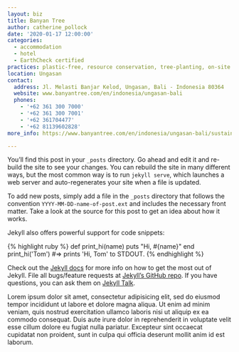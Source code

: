 ```yaml
---
layout: biz
title: Banyan Tree
author: catherine_pollock
date: '2020-01-17 12:00:00'
categories:
  - accommodation
  - hotel
  - EarthCheck certified
practices: plastic-free, resource conservation, tree-planting, on-site organic garden, community support, cleanups, turtle conservation
location: Ungasan
contact:
  address: Jl. Melasti Banjar Kelod, Ungasan, Bali - Indonesia 80364
  website: www.banyantree.com/en/indonesia/ungasan-bali
  phones:
    - '+62 361 300 7000'
    - '+62 361 300 7001'
    - '+62 361704477'
    - '+62 81139602828'
more_info: https://www.banyantree.com/en/indonesia/ungasan-bali/sustainability

---
```

You’ll find this post in your `_posts` directory. Go ahead and edit it and re-build the site to see your changes. You can rebuild the site in many different ways, but the most common way is to run `jekyll serve`, which launches a web server and auto-regenerates your site when a file is updated.

To add new posts, simply add a file in the `_posts` directory that follows the convention `YYYY-MM-DD-name-of-post.ext` and includes the necessary front matter. Take a look at the source for this post to get an idea about how it works.

Jekyll also offers powerful support for code snippets:

{% highlight ruby %}
def print_hi(name)
  puts "Hi, #{name}"
end
print_hi('Tom')
#=> prints 'Hi, Tom' to STDOUT.
{% endhighlight %}

Check out the [Jekyll docs][jekyll-docs] for more info on how to get the most out of Jekyll. File all bugs/feature requests at [Jekyll’s GitHub repo][jekyll-gh]. If you have questions, you can ask them on [Jekyll Talk][jekyll-talk].

[jekyll-docs]: https://jekyllrb.com/docs/home
[jekyll-gh]:   https://github.com/jekyll/jekyll
[jekyll-talk]: https://talk.jekyllrb.com/

Lorem ipsum dolor sit amet, consectetur adipisicing elit, sed do eiusmod tempor incididunt ut labore et dolore magna aliqua. Ut enim ad minim veniam, quis nostrud exercitation ullamco laboris nisi ut aliquip ex ea commodo consequat. Duis aute irure dolor in reprehenderit in voluptate velit esse cillum dolore eu fugiat nulla pariatur. Excepteur sint occaecat cupidatat non proident, sunt in culpa qui officia deserunt mollit anim id est laborum.
